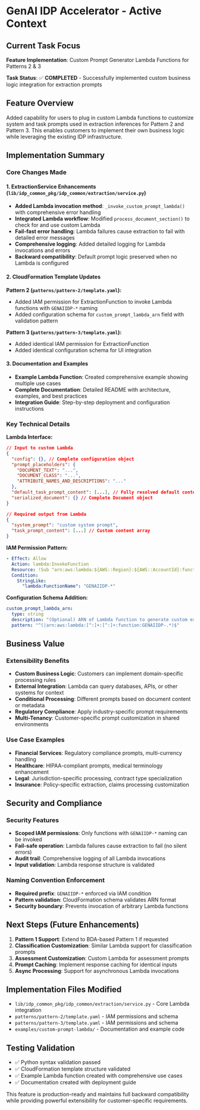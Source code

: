 # GenAI IDP Accelerator - Active Context

## Current Task Focus

**Feature Implementation**: Custom Prompt Generator Lambda Functions for Patterns 2 & 3

**Task Status**: ✅ **COMPLETED** - Successfully implemented custom business logic integration for extraction prompts

## Feature Overview

Added capability for users to plug in custom Lambda functions to customize system and task prompts used in extraction inferences for Pattern 2 and Pattern 3. This enables customers to implement their own business logic while leveraging the existing IDP infrastructure.

## Implementation Summary

### Core Changes Made

#### 1. ExtractionService Enhancements (`lib/idp_common_pkg/idp_common/extraction/service.py`)
- **Added Lambda invocation method**: `_invoke_custom_prompt_lambda()` with comprehensive error handling
- **Integrated Lambda workflow**: Modified `process_document_section()` to check for and use custom Lambda
- **Fail-fast error handling**: Lambda failures cause extraction to fail with detailed error messages
- **Comprehensive logging**: Added detailed logging for Lambda invocations and errors
- **Backward compatibility**: Default prompt logic preserved when no Lambda is configured

#### 2. CloudFormation Template Updates
**Pattern 2 (`patterns/pattern-2/template.yaml`):**
- Added IAM permission for ExtractionFunction to invoke Lambda functions with `GENAIIDP-*` naming
- Added configuration schema for `custom_prompt_lambda_arn` field with validation pattern

**Pattern 3 (`patterns/pattern-3/template.yaml`):**
- Added identical IAM permission for ExtractionFunction  
- Added identical configuration schema for UI integration

#### 3. Documentation and Examples
- **Example Lambda Function**: Created comprehensive example showing multiple use cases
- **Complete Documentation**: Detailed README with architecture, examples, and best practices
- **Integration Guide**: Step-by-step deployment and configuration instructions

### Key Technical Details

**Lambda Interface:**
```json
// Input to custom Lambda
{
  "config": {}, // Complete configuration object
  "prompt_placeholders": {
    "DOCUMENT_TEXT": "...",
    "DOCUMENT_CLASS": "...", 
    "ATTRIBUTE_NAMES_AND_DESCRIPTIONS": "..."
  },
  "default_task_prompt_content": [...], // Fully resolved default content
  "serialized_document": {} // Complete Document object
}

// Required output from Lambda  
{
  "system_prompt": "custom system prompt",
  "task_prompt_content": [...] // Custom content array
}
```

**IAM Permission Pattern:**
```yaml
- Effect: Allow
  Action: lambda:InvokeFunction
  Resource: !Sub "arn:aws:lambda:${AWS::Region}:${AWS::AccountId}:function:GENAIIDP-*"
  Condition:
    StringLike:
      "lambda:FunctionName": "GENAIIDP-*"
```

**Configuration Schema Addition:**
```yaml
custom_prompt_lambda_arn:
  type: string
  description: "(Optional) ARN of Lambda function to generate custom extraction prompts..."
  pattern: "^(|arn:aws:lambda:[^:]+:[^:]+:function:GENAIIDP-.*)$"
```

## Business Value

### Extensibility Benefits
- **Custom Business Logic**: Customers can implement domain-specific processing rules
- **External Integration**: Lambda can query databases, APIs, or other systems for context
- **Conditional Processing**: Different prompts based on document content or metadata
- **Regulatory Compliance**: Apply industry-specific prompt requirements
- **Multi-Tenancy**: Customer-specific prompt customization in shared environments

### Use Case Examples
- **Financial Services**: Regulatory compliance prompts, multi-currency handling
- **Healthcare**: HIPAA-compliant prompts, medical terminology enhancement
- **Legal**: Jurisdiction-specific processing, contract type specialization
- **Insurance**: Policy-specific extraction, claims processing customization

## Security and Compliance

### Security Features
- **Scoped IAM permissions**: Only functions with `GENAIIDP-*` naming can be invoked
- **Fail-safe operation**: Lambda failures cause extraction to fail (no silent errors)
- **Audit trail**: Comprehensive logging of all Lambda invocations
- **Input validation**: Lambda response structure is validated

### Naming Convention Enforcement
- **Required prefix**: `GENAIIDP-*` enforced via IAM condition
- **Pattern validation**: CloudFormation schema validates ARN format
- **Security boundary**: Prevents invocation of arbitrary Lambda functions

## Next Steps (Future Enhancements)
1. **Pattern 1 Support**: Extend to BDA-based Pattern 1 if requested
2. **Classification Customization**: Similar Lambda support for classification prompts
3. **Assessment Customization**: Custom Lambda for assessment prompts
4. **Prompt Caching**: Implement response caching for identical inputs
5. **Async Processing**: Support for asynchronous Lambda invocations

## Implementation Files Modified
- `lib/idp_common_pkg/idp_common/extraction/service.py` - Core Lambda integration
- `patterns/pattern-2/template.yaml` - IAM permissions and schema
- `patterns/pattern-3/template.yaml` - IAM permissions and schema  
- `examples/custom-prompt-lambda/` - Documentation and example code

## Testing Validation
- ✅ Python syntax validation passed
- ✅ CloudFormation template structure validated
- ✅ Example Lambda function created with comprehensive use cases
- ✅ Documentation created with deployment guide

This feature is production-ready and maintains full backward compatibility while providing powerful extensibility for customer-specific requirements.
